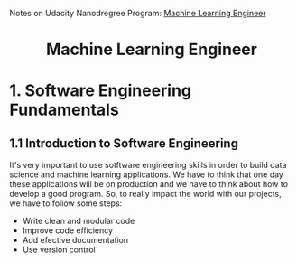 Notes on Udacity Nanodregree Program: [Machine Learning Engineer](https://www.udacity.com/course/machine-learning-engineer-nanodegree--nd009t)

# <center>Machine Learning Engineer</center>

# 1. Software Engineering Fundamentals

## 1.1 Introduction to Software Engineering

It's very important to use sotftware engineering skills in order to build data science and machine learning applications. We have to think that one day these applications will be on production and we have to think about how to develop a good program. So, to really impact the world with our projects, we have to follow some steps:

- Write clean and modular code
- Improve code efficiency
- Add efective documentation
- Use version control


```python

```
